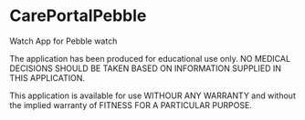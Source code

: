 # CarePortalPebble
Watch App for Pebble watch

The application has been produced for educational use only. NO MEDICAL DECISIONS SHOULD BE TAKEN BASED ON INFORMATION SUPPLIED IN THIS APPLICATION.

This application is available for use WITHOUR ANY WARRANTY and without the implied warranty of FITNESS FOR A PARTICULAR PURPOSE.
